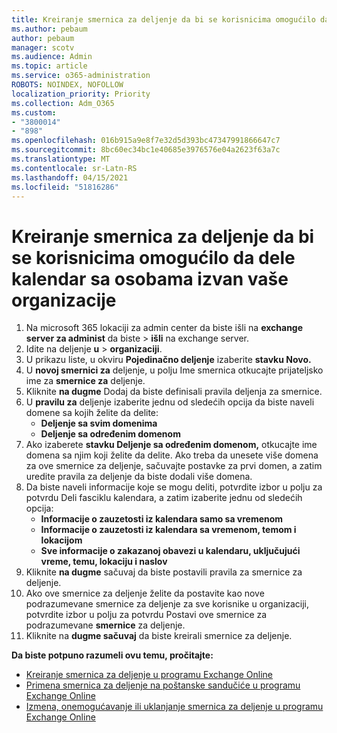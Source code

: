 ```yaml
---
title: Kreiranje smernica za deljenje da bi se korisnicima omogućilo da dele kalendar sa osobama izvan vaše organizacije
ms.author: pebaum
author: pebaum
manager: scotv
ms.audience: Admin
ms.topic: article
ms.service: o365-administration
ROBOTS: NOINDEX, NOFOLLOW
localization_priority: Priority
ms.collection: Adm_O365
ms.custom:
- "3800014"
- "898"
ms.openlocfilehash: 016b915a9e8f7e32d5d393bc47347991866647c7
ms.sourcegitcommit: 8bc60ec34bc1e40685e3976576e04a2623f63a7c
ms.translationtype: MT
ms.contentlocale: sr-Latn-RS
ms.lasthandoff: 04/15/2021
ms.locfileid: "51816286"
---
```

# <a name="create-a-sharing-policy-to-allow-your-users-to-share-their-calendar-with-people-outside-your-organization"></a>Kreiranje smernica za deljenje da bi se korisnicima omogućilo da dele kalendar sa osobama izvan vaše organizacije

1. Na microsoft 365 lokaciji za admin center da biste išli na **exchange server za administ** da biste  >  **išli** na exchange server.
2. Idite na deljenje **u**  >  **organizaciji**.
3. U prikazu liste, u okviru **Pojedinačno deljenje** izaberite **stavku Novo.**
4. U **novoj smernici za** deljenje, u polju Ime smernica otkucajte prijateljsko ime za **smernice za** deljenje.
5. Kliknite **na dugme**  Dodaj da biste definisali pravila deljenja za smernice.
6. U **pravilu za** deljenje izaberite jednu od sledećih opcija da biste naveli domene sa kojih želite da delite:
    - **Deljenje sa svim domenima**
    - **Deljenje sa određenim domenom**
8. Ako izaberete **stavku Deljenje sa određenim domenom,** otkucajte ime domena sa njim koji želite da delite. Ako treba da unesete više domena za ove smernice za deljenje, sačuvajte postavke za prvi domen, a zatim uredite pravila za deljenje da biste dodali više domena.
9. Da biste naveli informacije  koje se mogu deliti, potvrdite izbor u polju za potvrdu Deli fasciklu kalendara, a zatim izaberite jednu od sledećih opcija:
    - **Informacije o zauzetosti iz kalendara samo sa vremenom**
    - **Informacije o zauzetosti iz kalendara sa vremenom, temom i lokacijom**
    - **Sve informacije o zakazanoj obavezi u kalendaru, uključujući vreme, temu, lokaciju i naslov**
11. Kliknite **na dugme** sačuvaj da biste postavili pravila za smernice za deljenje.
12. Ako ove smernice za deljenje želite da postavite kao nove podrazumevane smernice za deljenje za sve korisnike u organizaciji, potvrdite izbor u polju za potvrdu Postavi ove smernice za podrazumevane **smernice** za deljenje.
13. Kliknite na **dugme sačuvaj** da biste kreirali smernice za deljenje.  

**Da biste potpuno razumeli ovu temu, pročitajte:**

- [Kreiranje smernica za deljenje u programu Exchange Online](https://docs.microsoft.com/exchange/sharing/sharing-policies/create-a-sharing-policy)
- [Primena smernica za deljenje na poštanske sandučiće u programu Exchange Online](https://docs.microsoft.com/exchange/sharing/sharing-policies/apply-a-sharing-policy)
- [Izmena, onemogućavanje ili uklanjanje smernica za deljenje u programu Exchange Online](https://docs.microsoft.com/exchange/sharing/sharing-policies/modify-a-sharing-policy)